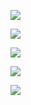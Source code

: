 
![](OUTLOOK_hZ2SrMiAZQ.png)


![](ms-teams_I4v9ulwUaf.png)

![](ms-teams_uakvwrJxi0.png)

![](ms-teams_UfTYwgneWz.png)

![](ms-teams_MM4m4RzbN0.png)